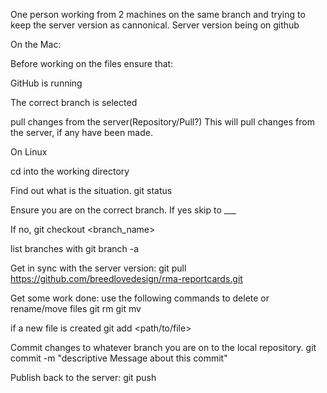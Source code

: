 One person working from 2 machines on the same branch and trying to keep the server version as cannonical. Server version being on github

On the Mac:

Before working on the files ensure that: 

GitHub is running

The correct branch is selected

pull changes from the server(Repository/Pull?) 
This will pull changes from the server, if any have been made.


On Linux

cd into the working directory

Find out what is the situation.
git status

Ensure you are on the correct branch.
If yes skip to ___

If no,
git checkout <branch_name>

list branches with
git branch -a

Get in sync with the server version:
git pull  https://github.com/breedlovedesign/rma-reportcards.git

Get some work done:
use the following commands to delete or rename/move files
git rm
git mv

if a new file is created
git add <path/to/file>

Commit changes to whatever branch you are on to the local repository.
git commit -m "descriptive Message about this commit"

Publish back to the server:
git push